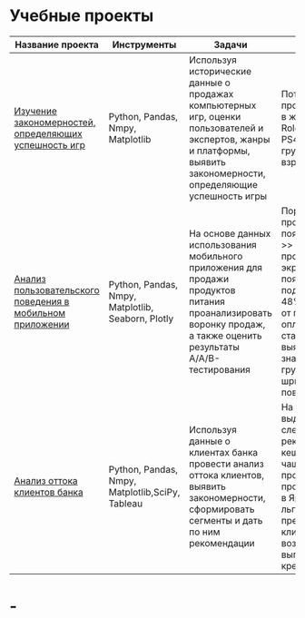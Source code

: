 # Учебные проекты
|Название проекта                                              | Инструменты                      | Задачи    |Выводы                                            |
|--------------------------------------------------------------|----------------------------------|-----------|--------------------------------------------------|
| [Изучение закономерностей, определяющих успешность игр](https://github.com/kseniiavlkva/portfolio/blob/main/242a3ae8-4f6f-4df6-a10d-0648f7d3ea5e.ipynb)        |Python, Pandas, Nmpy, Matplotlib  | Используя исторические данные о продажах компьютерных игр, оценки пользователей и экспертов, жанры и платформы, выявить закономерности, определяющие успешность игры|Потенциально популярный продукт- компьютерная игра в жанре Action, Shooter, Role-Playing на платформе-PS4, 3DS Потенциальная группа пользователей- взрослые люди от 17 лет|
| [Анализ пользовательского поведения в мобильном приложении](https://github.com/kseniiavlkva/portfolio/blob/main/e9d30690-f38f-4986-a6b2-8be653f81ab6.ipynb)    |Python, Pandas, Nmpy, Matplotlib, Seaborn, Plotly|На основе данных использования мобильного приложения для продажи продуктов питания проанализировать воронку продаж, а также оценить результаты A/A/B-тестирования| Порядок, в котором происходят события: появление главного экрана >> появление экрана с продуктами >> появление экрана с корзиной>> появление экрана с подтверждением оплаты. 48% пользователей дошли от первого события до оплаты. 16 проверок статистических гипотез выявило, что статистически значимой разницы между группами нет. Изменение шрифтов не влияет на поведение пользователей|
|[Анализ оттока клиентов банка](https://github.com/kseniiavlkva/portfolio/blob/main/e7a1bdd9-d0bc-4106-b768-ef037ef6ba5c.ipynb)                                  | Python, Pandas, Nmpy, Matplotlib,SciPy, Tableau|Используя данные о клиентах банка провести анализ оттока клиентов, выявить закономерности, сформировать сегменты и дать по ним рекомендации| На основе показателей выделели 3 сегмента со следующими рекомендацтями:предложить кешбэк для товаров, которые чаще покупают мужчины, продумать зарплатные программы для предприятий в Ярославле, предложить льготы для студентов, предложить льготы для клиентов пенсионного возраста, предложить более выгодные условия по кредиту|
# -
